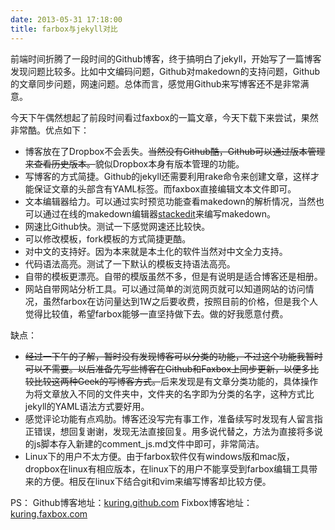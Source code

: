 ```yaml
---
date: 2013-05-31 17:18:00
title: farbox与jekyll对比
---
```


前端时间折腾了一段时间的Github博客，终于搞明白了jekyll，开始写了一篇博客发现问题比较多。比如中文编码问题，Github对makedown的支持问题，Github的文章同步问题，网速问题。总体而言，感觉用Github来写博客还不是非常满意。

今天下午偶然想起了前段时间看过faxbox的一篇文章，今天下载下来尝试，果然非常酷。优点如下：

* 博客放在了Dropbox不会丢失。~~当然没有Github酷，Github可以通过版本管理来查看历史版本。~~貌似Dropbox本身有版本管理的功能。
* 写博客的方式简捷。Github的jekyll还需要利用rake命令来创建文章，这样才能保证文章的头部含有YAML标签。而faxbox直接编辑文本文件即可。
* 文本编辑器给力。可以通过实时预览功能查看makedown的解析情况，当然也可以通过在线的makedown编辑器[stackedit](http://benweet.github.io/stackedit/)来编写makedown。
* 网速比Github快。测试一下感觉网速还比较快。
* 可以修改模板，fork模板的方式简捷更酷。
* 对中文的支持好。因为本来就是本土化的软件当然对中文全力支持。
* 代码语法高亮。测试了一下默认的模板支持语法高亮。
* 自带的模板更漂亮。自带的模版虽然不多，但是有说明是适合博客还是相册。
* 网站自带网站分析工具。可以通过简单的浏览网页就可以知道网站的访问情况，虽然farbox在访问量达到1W之后要收费，按照目前的价格，但是我个人觉得比较值，希望farbox能够一直坚持做下去。做的好我愿意付费。

缺点：

* ~~经过一下午的了解，暂时没有发现博客可以分类的功能，不过这个功能我暂时可以不需要。以后准备先写些博客在Github和Faxbox上同步更新，以便多比较比较这两种Geek的写博客方式。~~后来发现是有文章分类功能的，具体操作为将文章放入不同的文件夹中，文件夹的名字即为分类的名字，这种方式比jekyll的YAML语法方式要好用。
* 感觉评论功能有点鸡肋。博客还没写完有事工作，准备续写时发现有人留言指正错误，想回复谢谢，发现无法直接回复。用多说代替之，方法为直接将多说的js脚本存入新建的comment_js.md文件中即可，非常简洁。
* Linux下的用户不太方便。由于farbox软件仅有windows版和mac版，dropbox在linux有相应版本，在linux下的用户不能享受到farbox编辑工具带来的方便。相反在linux下结合git和vim来编写博客却比较方便。

PS：
Github博客地址：[kuring.github.com](kuring.github.com)
Fixbox博客地址：[kuring.faxbox.com](kuring.github.com)